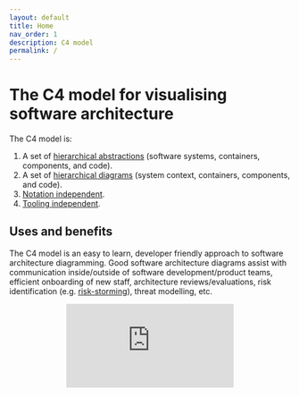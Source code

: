 ```yaml
---
layout: default
title: Home
nav_order: 1
description: C4 model
permalink: /
---
```


# The C4 model for visualising software architecture

The C4 model is:

1. A set of [hierarchical abstractions](/abstractions) (software systems, containers, components, and code).
2. A set of [hierarchical diagrams](/diagrams) (system context, containers, components, and code).
3. [Notation independent](/notation).
4. [Tooling independent](/tooling).

## Uses and benefits

The C4 model is an easy to learn, developer friendly approach to software architecture diagramming.
Good software architecture diagrams assist with communication inside/outside of software development/product teams,
efficient onboarding of new staff, architecture reviews/evaluations, risk identification (e.g. [risk-storming](https://riskstorming.com)),
threat modelling, etc.

<div style="text-align: center">
<iframe src="https://www.youtube-nocookie.com/embed/x2-rSnhpw0g" title="YouTube video player" frameborder="0" allow="accelerometer; autoplay; clipboard-write; encrypted-media; gyroscope; picture-in-picture; web-share" allowfullscreen></iframe>
</div>

<script>
    const links = {
        'abstractions': '/abstractions',
        'systemcontextdiagram': '/diagrams/system-context',
        'containerdiagram': '/diagrams/container',
        'componentdiagram': '/diagrams/component',
        'codediagram': '/diagrams/code',
        'systemlandscapediagram': '/diagrams/system-landscape',
        'dynamicdiagram': '/diagrams/dynamic',
        'deploymentdiagram': '/diagrams/deployment',
        'notation': '/notation',
        'tooling': '/tooling',
        'faq': '/faq',
    };
    var hash = window.location.hash;

    if (hash && hash.length > 0) {
        hash = hash.substring(1).toLowerCase();
        const link = links[hash];

        if (link) {
            window.location.href = link;
        }
    }
</script>
